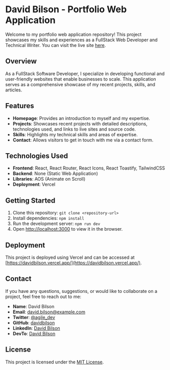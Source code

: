 # David Bilson - Portfolio Web Application

Welcome to my portfolio web application repository! This project showcases my skills and experiences as a FullStack Web Developer and Technical Writer. You can visit the live site [here](https://davidbilson.vercel.app/).

## Overview

As a FullStack Software Developer, I specialize in developing functional and user-friendly websites that enable businesses to scale. This application serves as a comprehensive showcase of my recent projects, skills, and articles.

## Features

- **Homepage**: Provides an introduction to myself and my expertise.
- **Projects**: Showcases recent projects with detailed descriptions, technologies used, and links to live sites and source code.
- **Skills**: Highlights my technical skills and areas of expertise.
- **Contact**: Allows visitors to get in touch with me via a contact form.

## Technologies Used

- **Frontend**: React, React Router, React Icons, React Toastify, TailwindCSS
- **Backend**: None (Static Web Application)
- **Libraries**: AOS (Animate on Scroll)
- **Deployment**: Vercel

## Getting Started

1. Clone this repository: `git clone <repository-url>`
2. Install dependencies: `npm install`
3. Run the development server: `npm run dev`
4. Open [http://localhost:3000](http://localhost:3000) to view it in the browser.

## Deployment

This project is deployed using Vercel and can be accessed at [https://davidbilson.vercel.app/](https://davidbilson.vercel.app/).

## Contact

If you have any questions, suggestions, or would like to collaborate on a project, feel free to reach out to me:

- **Name**: David Bilson
- **Email**: [david.bilson@example.com](mailto:david.bilson@example.com)
- **Twitter**: [@agile_dev](https://twitter.com/agile_dev)
- **GitHub**: [davidbilson](https://github.com/davidbilson)
- **LinkedIn**: [David Bilson](https://www.linkedin.com/in/david-bilson/)
- **DevTo**: [David Bilson](https://dev.to/agile_dev)

## License

This project is licensed under the [MIT License](LICENSE).
